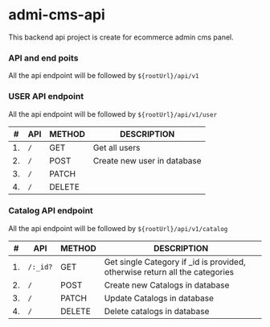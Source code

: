 # admi-cms-api

This backend api project is create for ecommerce admin cms panel.

### API and end poits

All the api endpoint will be followed by `${rootUrl}/api/v1`

### USER API endpoint

All the api endpoint will be followed by `${rootUrl}/api/v1/user`

| #   | API | METHOD | DESCRIPTION                 |
| --- | --- | ------ | --------------------------- |
| 1.  | `/` | GET    | Get all users               |
| 2.  | `/` | POST   | Create new user in database |
| 3.  | `/` | PATCH  |                             |
| 4.  | `/` | DELETE |                             |

### Catalog API endpoint

All the api endpoint will be followed by `${rootUrl}/api/v1/catalog`

| #   | API      | METHOD | DESCRIPTION                                                                  |
| --- | -------- | ------ | ---------------------------------------------------------------------------- |
| 1.  | `/:_id?` | GET    | Get single Category if \_id is provided, otherwise return all the categories |
| 2.  | `/`      | POST   | Create new Catalogs in database                                              |
| 3.  | `/`      | PATCH  | Update Catalogs in database                                                  |
| 4.  | `/`      | DELETE | Delete catalogs in database                                                  |
